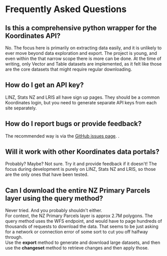 # Frequently Asked Questions  

## Is this a comprehensive python wrapper for the Koordinates API?  
No. The focus here is primarily on extracting data easily, and it is unlikely to ever move beyond data exploration and export. The project is young, and even within the that narrow scope there is more can be done. At the time of writing, only Vector and Table datasets are implemented, as it felt like those are the core datasets that might require regular downloading.

## How do I get an API key?  
LINZ, Stats NZ and LRIS all have sign up pages. They should be a common Koordinates login, but you need to generate separate API keys from each site separately.  

## How do I report bugs or provide feedback?  
The recommended way is via the [GitHub issues page](https://github.com/phaakma/kapipy/issues).  .  

## Will it work with other Koordinates data portals?  
Probably? Maybe? Not sure. Try it and provide feedback if it doesn't! The focus during development is purely on LINZ, Stats NZ and LRIS, so those are the only ones that have been tested.  

## Can I download the entire NZ Primary Parcels layer using the query method?  
Never tried. And you probably shouldn't either.   
For context, the NZ Primary Parcels layer is approx 2.7M polygons. The query method uses the WFS endpoint, and would have to page hundreds of thousands of requests to download the data. That seems to be just asking for a network or connection error of some sort to cut you off halfway through.  
Use the **export** method to generate and download large datasets, and then use the **changeset** method to retrieve changes and then apply those.  
